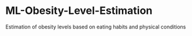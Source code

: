 # ML-Obesity-Level-Estimation
Estimation of obesity levels based on eating habits and physical conditions
